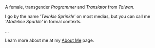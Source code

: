 A female, transgender *Programmer* and *Translator* from *Taiwan*.

I go by the name *'Twinkle Sprinkle'* on most medias,
but you can call me *'Madeline Sparkle'* in formal contexts.

...

Learn more about me at my <a href="/about/">About Me</a> page.

